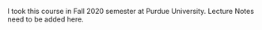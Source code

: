 I took this course in Fall 2020 semester at Purdue University.
Lecture Notes need to be added here.
